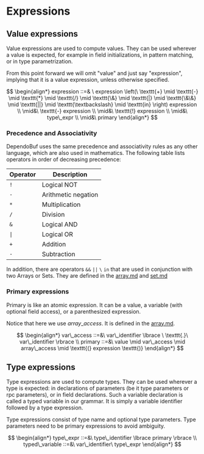 # Expressions

## Value expressions

Value expressions are used to compute values. They can be used wherever a value
is expected, for example in field initializations, in pattern matching, or in
type parametrization.

From this point forward we will omit "value" and just say "expression",
implying that it is a value expression, unless otherwise specified.

$$
\begin{align*}
  expression ::=&
  \ expression
  \left(\ \texttt{+} \mid \texttt{-} \mid \texttt{*} \mid \texttt{/} \mid \texttt{\&} \mid \texttt{|} \mid \texttt{\&\&} \mid \texttt{||} \mid \texttt{\textbackslash} \mid \texttt{in} \right)
  expression \\
  \mid&\ \texttt{-} expression  \\
  \mid&\ \texttt{!} expression  \\
  \mid&\ type\_expr \\
  \mid&\ primary
\end{align*}
$$

### Precedence and Associativity

DependoBuf uses the same precedence and associativity rules as any other
language, which are also used in mathematics. The following table lists
operators in order of decreasing precedence:

| Operator | Description         |
|----------|---------------------|
| `!`      | Logical NOT         |
| `-`      | Arithmetic negation |
| `*`      | Multiplication      |
| `/`      | Division            |
| `&`      | Logical AND         |
| `\|`     | Logical OR          |
| `+`      | Addition            |
| `-`      | Subtraction         |

In addition, there are operators `&&` `||` `\` `in` that are used in conjunction with two Arrays or Sets. They are defined in the [array.md](../collection_types/array.md) and [set.md](../collection_types/set.md)

### Primary expressions

Primary is like an atomic expression. It can be a value, a variable (with
optional field access), or a parenthesized expression.

Notice that here we use $array\_access$. It is defined in the [array.md](collection_types/array.md).

$$
\begin{align*}
  var\_access ::=&\ var\_identifier \lbrace \ \texttt{.}\ var\_identifier \rbrace \\
  primary ::=&\ value \mid var\_access \mid array\_access
  \mid \texttt{(} expression \texttt{)}
\end{align*}
$$

## Type expressions

Type expressions are used to compute types. They can be used wherever a type is
expected: in declarations of parameters (be it type parameters or rpc parameters),
or in field declarations. Such a variable declaration is called a typed variable
in our grammar. It is simply a variable identifier followed by a type expression.

Type expressions consist of type name and optional type parameters. Type
parameters need to be primary expressions to avoid ambiguity.

$$
\begin{align*}
  type\_expr ::=&\ type\_identifier \lbrace primary \rbrace \\
  typed\_variable ::=&\ var\_identifier\ type\_expr
\end{align*}
$$
